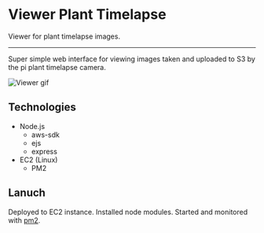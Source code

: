 # Viewer Plant Timelapse

Viewer for plant timelapse images.

----

Super simple web interface for viewing images taken and uploaded to S3 by the pi plant timelapse camera.

![Viewer gif](/plant_scroll.gif)

## Technologies

- Node.js
	- aws-sdk
	- ejs
	- express
- EC2 (Linux)
	- PM2

## Lanuch

Deployed to EC2 instance.
Installed node modules.
Started and monitored with [pm2](http://pm2.keymetrics.io/).